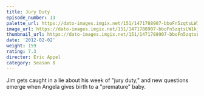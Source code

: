 ```yaml
---
title: Jury Duty
episode_number: 13
palette_url: https://dato-images.imgix.net/151/1471788907-bboFn5zqtsLW1kjfoJuIEN5u0yF.jpg?ixlib=rb-1.1.0&ch=DPR%2CWidth&auto=enhance&palette=json
image_url: https://dato-images.imgix.net/151/1471788907-bboFn5zqtsLW1kjfoJuIEN5u0yF.jpg?ixlib=rb-1.1.0&ch=DPR%2CWidth&auto=compress%2Cformat&w=500
thumbnail_url: https://dato-images.imgix.net/151/1471788907-bboFn5zqtsLW1kjfoJuIEN5u0yF.jpg?ixlib=rb-1.1.0&ch=DPR%2CWidth&auto=enhance&w=500&h=280&fit=crop&fm=jpg
date: '2012-02-02'
weight: 159
rating: 7.3
director: Eric Appel
category: Season 8
---
```


Jim gets caught in a lie about his week of "jury duty," and new questions emerge when Angela gives birth to a "premature" baby.